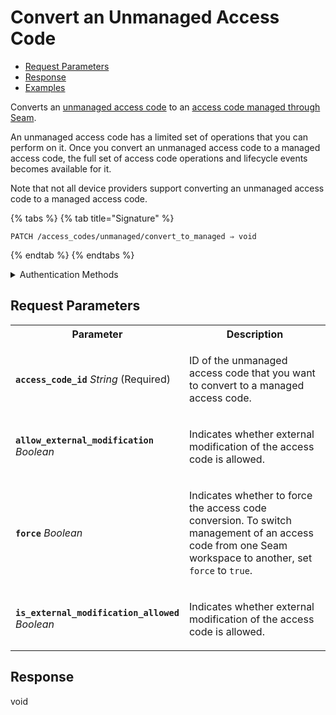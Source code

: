 # Convert an Unmanaged Access Code

- [Request Parameters](./#request-parameters)
- [Response](./#response)
- [Examples](./#examples)

Converts an [unmanaged access code](https://docs.seam.co/latest/capability-guides/smart-locks/access-codes/migrating-existing-access-codes) to an [access code managed through Seam](https://docs.seam.co/latest/capability-guides/smart-locks/access-codes).

An unmanaged access code has a limited set of operations that you can perform on it. Once you convert an unmanaged access code to a managed access code, the full set of access code operations and lifecycle events becomes available for it.

Note that not all device providers support converting an unmanaged access code to a managed access code.

{% tabs %}
{% tab title="Signature" %}
```
PATCH /access_codes/unmanaged/convert_to_managed ⇒ void
```
{% endtab %}
{% endtabs %}

<details>

<summary>Authentication Methods</summary>

- API key
- Client session token
- Personal access token
  <br>Must also include the `seam-workspace` header in the request.

To learn more, see [Authentication](https://docs.seam.co/latest/api/authentication).
</details>

## Request Parameters

<table>
<tr><th width="250">Parameter</th><th>Description</th></tr>
<tr><td><strong><code>access_code_id</code></strong> <i>String</i> (Required)</td>
<td>

ID of the unmanaged access code that you want to convert to a managed access code.
</td></tr>
<tr><td><strong><code>allow_external_modification</code></strong> <i>Boolean</i></td>
<td>

Indicates whether external modification of the access code is allowed.
</td></tr>
<tr><td><strong><code>force</code></strong> <i>Boolean</i></td>
<td>

Indicates whether to force the access code conversion. To switch management of an access code from one Seam workspace to another, set `force` to `true`.
</td></tr>
<tr><td><strong><code>is_external_modification_allowed</code></strong> <i>Boolean</i></td>
<td>

Indicates whether external modification of the access code is allowed.
</td></tr>
</table>

## Response

void

